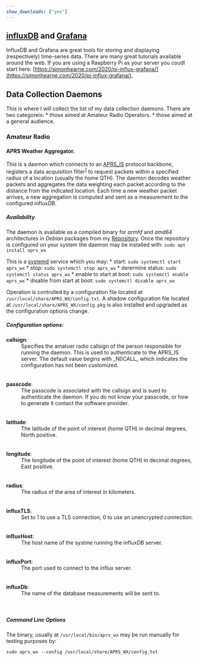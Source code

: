 ```yaml
---
show_downloads: ["yes"]
---
```


## [influxDB](www.influxdata.com) and [Grafana](https://grafana.com/)

InfluxDB and Grafana are great tools for storing and displaying (respectively) time-series data.
There are many great tutorials available around the web. If you are using a Raspberry Pi as your
server you coudl start here:
[https://simonhearne.com/2020/pi-influx-grafana/](https://simonhearne.com/2020/pi-influx-grafana/).

## Data Collection Daemons

This is where I will collect the list of my data collection daemons. There are two categoreis:
    * those aimed at Amateur Radio Operators.
    * those aimed at a general audience.

### Amateur Radio

#### APRS Weather Aggregator.

This is a daemon which connects to an [APRS_IS](http://www.aprs-is.net/) protocol backbone, registers
a data acquisition filter<sup>[1](#aprs_filter)</sup> to request packets within a specified radius of
a location (usually the home QTH). The daemon decodes weather packets and aggregates the data weighting
each packet according to the distance from the indicated location. Each time a new weather packet
arrives, a new aggregation is computed and sent as a measurement to the configured influxDB.

##### Availability

The daemon is available as a compiled binary for _armhf_ and _amd64_ architectures in _Debian_ packages
from my [Repository](https://pa28.github.io/Repository). Once the repository is configured on your
system the daemon may be installed with: `sudo apt install aprs_wx`

This is a [systemd](https://en.wikipedia.org/wiki/Systemd) service which you may:
    * start: `sudo systemctl start aprs_wx`
    * stop: `sudo systemctl stop aprs_wx`
    * derermine status: `sudo systemctl status aprs_wx`
    * enable to start at boot: `sudo systemctl enable aprs_wx`
    * disable from start at boot: `sudo systemctl disable aprs_wx`

Operation is controlled by a configuration file located at `/usr/local/share/APRS_WX/config.txt`.
A shadow configuration file located at `/usr/local/share/APRS_WX/config.pkg` is also installed
and upgraded as the configuration options change.

##### Configuration options:

<dl>
<dt><strong>callsign</strong>:</dt>
<dd>Specifies the amatuer radio callsign of the person responsible for running the daemon.
This is used to authenticate to the APRS_IS server. The default value begins with _N0CALL_
which indicates the configuration has not been customized.</dd><br/><br/>
<dt><strong>passcode</strong>:</dt>
<dd>The passcode is associated with the callsign and is sued to authenticate the daemon.
If you do not know your passcode, or how to generate it contact the software provider.</dd><br/><br/>
<dt><strong>latitude</strong>:</dt>
<dd>The latitude of the point of interest (home QTH) in decimal degrees, North positive.</dd><br/><br/>
<dt><strong>longitude</strong>:</dt>
<dd>The longitude of the point of interest (home QTH) in decimal degrees, East positive.</dd><br/><br/>
<dt><strong>radius</strong>:</dt>
<dd>The radius of the area of interest in kilometers.</dd><br/><br/>
<dt><strong>influxTLS</strong>:</dt>
<dd>Set to 1 to use a TLS connection, 0 to use an unencrypted connection.</dd><br/><br/>
<dt><strong>influxHost</strong>:</dt>
<dd>The host name of the systme running the influxDB server.</dd><br/><br/>
<dt><strong>influxPort</strong>:</dt>
<dd>The port used to connect to the influx server.</dd><br/><br/>
<dt><strong>influxDb</strong>:</dt>
<dd>The name of the database measurements will be sent to.</dd><br/><br/>
</dl>

##### Command Line Options

The binary, usually at `/usr/local/bin/aprs_wx` may be run manually for testing purposes by:
```shell script
sudo aprs_wx --config /usr/local/share/APRS_WX/config.txt
```
